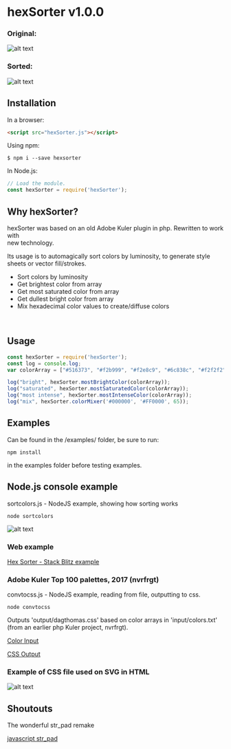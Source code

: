 # hexSorter v1.0.0

### Original:
![alt text](https://raw.githubusercontent.com/dagthomas/hexSorter/master/images/unsorted_hexSorter.png "Unsorted Color Array")

### Sorted:
![alt text](https://raw.githubusercontent.com/dagthomas/hexSorter/master/images/sorted_hexSorter.png "Sorted Color Array")

## Installation
In a browser:
```html
<script src="hexSorter.js"></script>
```

Using npm:
```shell
$ npm i --save hexsorter
```

In Node.js:
```js
// Load the module.
const hexSorter = require('hexSorter');
```

## Why hexSorter?

hexSorter was based on an old Adobe Kuler plugin in php. Rewritten to work with<br>
new technology.<br>

Its usage is to automagically sort colors by luminosity, to generate style<br>
sheets or vector fill/strokes.<br>

 * Sort colors by luminosity
 * Get brightest color from array
 * Get most saturated color from array
 * Get dullest bright color from array
 * Mix hexadecimal color values to create/diffuse colors
 <br>

## Usage
```js
const hexSorter = require('hexSorter');
const log = console.log;
var colorArray = ["#516373", "#f2b999", "#f2e8c9", "#6c838c", "#f2f2f2"];

log("bright", hexSorter.mostBrightColor(colorArray));
log("saturated", hexSorter.mostSaturatedColor(colorArray));
log("most intense", hexSorter.mostIntenseColor(colorArray));
log("mix", hexSorter.colorMixer('#000000', '#FF0000', 65));

```
## Examples

Can be found in the /examples/ folder, be sure to run:

```shell
npm install
```

in the examples folder before testing examples.

## Node.js console example

sortcolors.js - NodeJS example, showing how sorting works
```shell
node sortcolors
```

![alt text](https://raw.githubusercontent.com/dagthomas/hexSorter/master/images/output_hexSorter.png "Sorted Color Array")


### Web example

[Hex Sorter - Stack Blitz example](https://stackblitz.com/edit/hexsorter?file=index.js)


### Adobe Kuler Top 100 palettes, 2017 (nvrfrgt)

convtocss.js - NodeJS example, reading from file, outputting to css.

```shell
node convtocss
```

Outputs 'output/dagthomas.css' based on color arrays in 'input/colors.txt' (from an earlier php Kuler project, nvrfrgt).

[Color Input](https://github.com/dagthomas/hexSorter/blob/master/examples/input/colors.txt)

[CSS Output](https://github.com/dagthomas/hexSorter/blob/master/examples/output/dagthomas.css)

### Example of CSS file used on SVG in HTML
![alt text](https://raw.githubusercontent.com/dagthomas/hexSorter/master/images/example_hexSorter.png "Example of palette applied to SVG")

## Shoutouts
The wonderful str_pad remake

[javascript str_pad](http://locutus.io/php/str_pad/)
